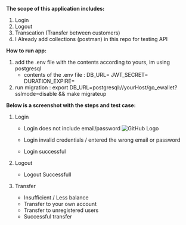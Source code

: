 **The scope of this application includes:**
1. Login
2. Logout
3. Transcation (Transfer between customers)
4. I Already add collections (postman) in this repo for testing API
   

**How to run app:**
1. add the .env file with the contents according to yours, im using postgresql
   - contents of the .env file :
      DB_URL=
      JWT_SECRET=
      DURATION_EXPIRE=
2. run migration : export DB_URL=postgresql://yourHost/go_ewallet?sslmode=disable && make migrateup
   
   
**Below is a screenshot with the steps and test case:**
1. Login
   - Login does not include email/password
      ![GitHub Logo]([https://github.com/igmandifari/ReadMeImage/blob/main/EmptyEmailPasswordGo.png?raw=true])
     
   - Login invalid credentials / entered the wrong email or password
   - Login successful
     
3. Logout
   - Logout Successfull
     
5. Transfer
   - Insufficient / Less balance
   - Transfer to your own account
   - Transfer to unregistered users
   - Successful transfer
